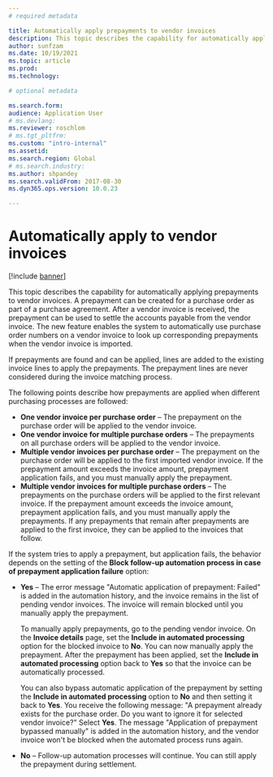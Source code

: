 ```yaml
---
# required metadata

title: Automatically apply prepayments to vendor invoices
description: This topic describes the capability for automatically applying prepayments to vendor invoices.
author: sunfzam
ms.date: 10/19/2021
ms.topic: article
ms.prod: 
ms.technology: 

# optional metadata

ms.search.form: 
audience: Application User
# ms.devlang: 
ms.reviewer: roschlom
# ms.tgt_pltfrm: 
ms.custom: "intro-internal"
ms.assetid: 
ms.search.region: Global
# ms.search.industry: 
ms.author: shpandey
ms.search.validFrom: 2017-08-30
ms.dyn365.ops.version: 10.0.23

---
```


# Automatically apply to vendor invoices

[!include [banner](../includes/banner.md)]

This topic describes the capability for automatically applying prepayments to vendor invoices. A prepayment can be created for a purchase order as part of a purchase agreement. After a vendor invoice is received, the prepayment can be used to settle the accounts payable from the vendor invoice. The new feature enables the system to automatically use purchase order numbers on a vendor invoice to look up corresponding prepayments when the vendor invoice is imported.

If prepayments are found and can be applied, lines are added to the existing invoice lines to apply the prepayments. The prepayment lines are never considered during the invoice matching process.

The following points describe how prepayments are applied when different purchasing processes are followed:

- **One vendor invoice per purchase order** – The prepayment on the purchase order will be applied to the vendor invoice.
- **One vendor invoice for multiple purchase orders** – The prepayments on all purchase orders will be applied to the vendor invoice.
- **Multiple vendor invoices per purchase order** – The prepayment on the purchase order will be applied to the first imported vendor invoice. If the prepayment amount exceeds the invoice amount, prepayment application fails, and you must manually apply the prepayment.
- **Multiple vendor invoices for multiple purchase orders** – The prepayments on the purchase orders will be applied to the first relevant invoice. If the prepayment amount exceeds the invoice amount, prepayment application fails, and you must manually apply the prepayments. If any prepayments that remain after prepayments are applied to the first invoice, they can be applied to the invoices that follow.

If the system tries to apply a prepayment, but application fails, the behavior depends on the setting of the **Block follow-up automation process in case of prepayment application failure** option:

- **Yes** – The error message "Automatic application of prepayment: Failed" is added in the automation history, and the invoice remains in the list of pending vendor invoices. The invoice will remain blocked until you manually apply the prepayment.

    To manually apply prepayments, go to the pending vendor invoice. On the **Invoice details** page, set the **Include in automated processing** option for the blocked invoice to **No**. You can now manually apply the prepayment. After the prepayment has been applied, set the **Include in automated processing** option back to **Yes** so that the invoice can be automatically processed.

    You can also bypass automatic application of the prepayment by setting the **Include in automated processing** option to **No** and then setting it back to **Yes**. You receive the following message: "A prepayment already exists for the purchase order. Do you want to ignore it for selected vendor invoice?" Select **Yes**. The message "Application of prepayment bypassed manually" is added in the automation history, and the vendor invoice won't be blocked when the automated process runs again.

- **No** – Follow-up automation processes will continue. You can still apply the prepayment during settlement.
